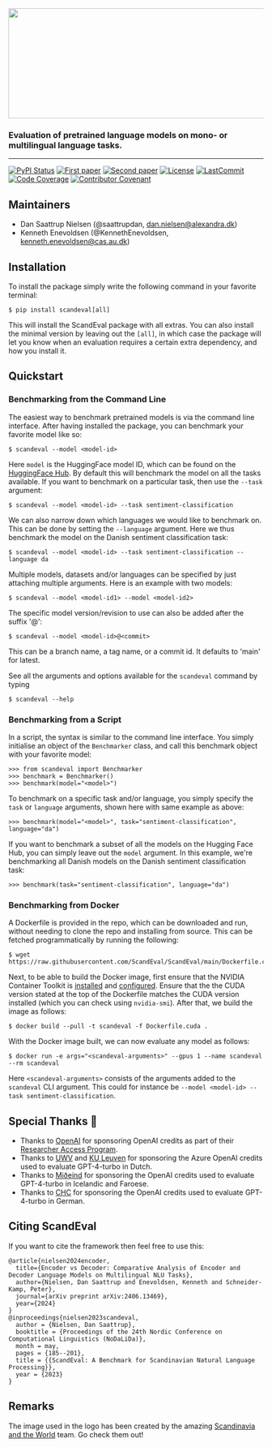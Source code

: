<div align='center'>
<img src="https://raw.githubusercontent.com/ScandEval/ScandEval/main/gfx/scandeval.png" width="517" height="217">
</div>

### Evaluation of pretrained language models on mono- or multilingual language tasks.

______________________________________________________________________
[![PyPI Status](https://badge.fury.io/py/scandeval.svg)](https://pypi.org/project/scandeval/)
[![First paper](https://img.shields.io/badge/arXiv-2304.00906-b31b1b.svg)](https://arxiv.org/abs/2304.00906)
[![Second paper](https://img.shields.io/badge/arXiv-2406.13469-b31b1b.svg)](https://arxiv.org/abs/2406.13469)
[![License](https://img.shields.io/github/license/ScandEval/ScandEval)](https://github.com/ScandEval/ScandEval/blob/main/LICENSE)
[![LastCommit](https://img.shields.io/github/last-commit/ScandEval/ScandEval)](https://github.com/ScandEval/ScandEval/commits/main)
[![Code Coverage](https://img.shields.io/badge/Coverage-63%25-yellow.svg)](https://github.com/ScandEval/ScandEval/tree/main/tests)
[![Contributor Covenant](https://img.shields.io/badge/Contributor%20Covenant-2.0-4baaaa.svg)](https://github.com/ScandEval/ScandEval/blob/main/CODE_OF_CONDUCT.md)


## Maintainers

- Dan Saattrup Nielsen (@saattrupdan, dan.nielsen@alexandra.dk)
- Kenneth Enevoldsen (@KennethEnevoldsen, kenneth.enevoldsen@cas.au.dk)


## Installation
To install the package simply write the following command in your favorite terminal:
```
$ pip install scandeval[all]
```

This will install the ScandEval package with all extras. You can also install the
minimal version by leaving out the `[all]`, in which case the package will let you know
when an evaluation requires a certain extra dependency, and how you install it.

## Quickstart
### Benchmarking from the Command Line
The easiest way to benchmark pretrained models is via the command line interface. After
having installed the package, you can benchmark your favorite model like so:
```
$ scandeval --model <model-id>
```

Here `model` is the HuggingFace model ID, which can be found on the [HuggingFace
Hub](https://huggingface.co/models). By default this will benchmark the model on all
the tasks available. If you want to benchmark on a particular task, then use the
`--task` argument:
```
$ scandeval --model <model-id> --task sentiment-classification
```

We can also narrow down which languages we would like to benchmark on. This can be done
by setting the `--language` argument. Here we thus benchmark the model on the Danish
sentiment classification task:
```
$ scandeval --model <model-id> --task sentiment-classification --language da
```

Multiple models, datasets and/or languages can be specified by just attaching multiple
arguments. Here is an example with two models:
```
$ scandeval --model <model-id1> --model <model-id2>
```

The specific model version/revision to use can also be added after the suffix '@':
```
$ scandeval --model <model-id>@<commit>
```

This can be a branch name, a tag name, or a commit id. It defaults to 'main' for latest.

See all the arguments and options available for the `scandeval` command by typing
```
$ scandeval --help
```

### Benchmarking from a Script
In a script, the syntax is similar to the command line interface. You simply initialise
an object of the `Benchmarker` class, and call this benchmark object with your favorite
model:
```
>>> from scandeval import Benchmarker
>>> benchmark = Benchmarker()
>>> benchmark(model="<model>")
```

To benchmark on a specific task and/or language, you simply specify the `task` or
`language` arguments, shown here with same example as above:
```
>>> benchmark(model="<model>", task="sentiment-classification", language="da")
```

If you want to benchmark a subset of all the models on the Hugging Face Hub, you can
simply leave out the `model` argument. In this example, we're benchmarking all Danish
models on the Danish sentiment classification task:
```
>>> benchmark(task="sentiment-classification", language="da")
```

### Benchmarking from Docker
A Dockerfile is provided in the repo, which can be downloaded and run, without needing
to clone the repo and installing from source. This can be fetched programmatically by
running the following:
```
$ wget https://raw.githubusercontent.com/ScandEval/ScandEval/main/Dockerfile.cuda
```

Next, to be able to build the Docker image, first ensure that the NVIDIA Container
Toolkit is
[installed](https://docs.nvidia.com/datacenter/cloud-native/container-toolkit/latest/install-guide.html#installation)
and
[configured](https://docs.nvidia.com/datacenter/cloud-native/container-toolkit/latest/install-guide.html#configuring-docker).
Ensure that the the CUDA version stated at the top of the Dockerfile matches the CUDA
version installed (which you can check using `nvidia-smi`). After that, we build the
image as follows:
```
$ docker build --pull -t scandeval -f Dockerfile.cuda .
```

With the Docker image built, we can now evaluate any model as follows:
```
$ docker run -e args="<scandeval-arguments>" --gpus 1 --name scandeval --rm scandeval
```

Here `<scandeval-arguments>` consists of the arguments added to the `scandeval` CLI
argument. This could for instance be `--model <model-id> --task
sentiment-classification`.


## Special Thanks :pray:
- Thanks to [OpenAI](https://openai.com/) for sponsoring OpenAI credits as part of their
  [Researcher Access Program](https://openai.com/form/researcher-access-program/).
- Thanks to [UWV](https://www.uwv.nl/) and [KU
  Leuven](https://www.arts.kuleuven.be/ling/ccl) for sponsoring the Azure OpenAI
  credits used to evaluate GPT-4-turbo in Dutch.
- Thanks to [Miðeind](https://mideind.is/english.html) for sponsoring the OpenAI
  credits used to evaluate GPT-4-turbo in Icelandic and Faroese.
- Thanks to [CHC](https://chc.au.dk/) for sponsoring the OpenAI credits used to
  evaluate GPT-4-turbo in German.


## Citing ScandEval
If you want to cite the framework then feel free to use this:

```
@article{nielsen2024encoder,
  title={Encoder vs Decoder: Comparative Analysis of Encoder and Decoder Language Models on Multilingual NLU Tasks},
  author={Nielsen, Dan Saattrup and Enevoldsen, Kenneth and Schneider-Kamp, Peter},
  journal={arXiv preprint arXiv:2406.13469},
  year={2024}
}
@inproceedings{nielsen2023scandeval,
  author = {Nielsen, Dan Saattrup},
  booktitle = {Proceedings of the 24th Nordic Conference on Computational Linguistics (NoDaLiDa)},
  month = may,
  pages = {185--201},
  title = {{ScandEval: A Benchmark for Scandinavian Natural Language Processing}},
  year = {2023}
}
```

## Remarks
The image used in the logo has been created by the amazing [Scandinavia and the
World](https://satwcomic.com/) team. Go check them out!

